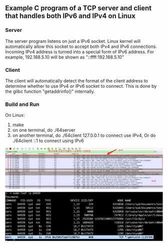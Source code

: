 ## Example C program of a TCP server and client that handles both IPv6 and IPv4 on Linux

### Server
The server program listens on just a IPv6 socket. Linux kernel will automatically allow
this socket to accept both IPv4 and IPv6 connections. Incoming IPv4 address is turned 
into a special form of IPv6 address. For example, 192.168.5.10 will be shown as 
"::ffff:192.168.5.10"


### Client
The client will automatically detect the format of the client address to determine 
whether to use IPv4 or IPv6 socket to connect. This is done by the glibc function
"getaddrinfo()" internally.

### Build and Run
On Linux:

1. make
2. on one terminal, do ./64server
3. on another terminal, do ./64client 127.0.0.1 to connect use IPv4, Or do
   ./64client ::1 to connect using IPv6

<img src="./cap.jpg"> </img>
<img src='./ipv4_6.jpg'> </img>
